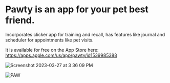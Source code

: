 # Pawty is an app for your pet best friend. 


Incorporates clicker app for training and recall, has features like journal and scheduler for appointments like pet visits.

It is available for free on the App Store here:
https://apps.apple.com/us/app/pawty/id1539985388


![Screenshot 2023-03-27 at 3 36 09 PM](https://user-images.githubusercontent.com/124749297/228048086-3c69d19f-adf7-4816-8c91-0855ee01198b.png)


![PAW](https://user-images.githubusercontent.com/124749297/228048586-b0c6ec2c-a171-43bc-989f-422f6bff4c95.png)
